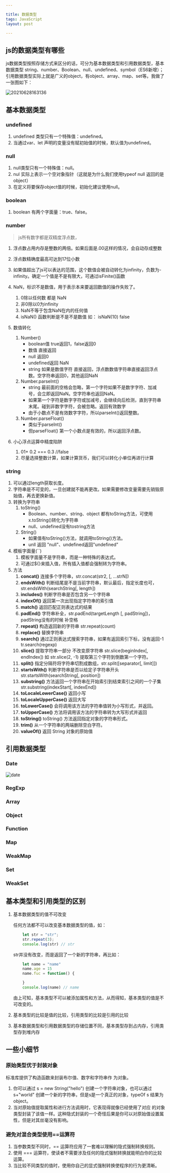 ```yaml
---

title: 数据类型
tags: JavaScript
layout: post

---
```


## js的数据类型有哪些

js数据类型按照存储方式来区分的话，可分为基本数据类型和引用数据类型，基本数据类型 string、number、Boolean、null、undefined、symbol（ES6新增）；引用数据类型实际上就是广义的object，有object、array、map、set等。我做了一张图如下：

![20210628163136](https://cdn.jsdelivr.net/gh/moxiaodegu/ImageHosting/imagesBlogs/20210628163136.png)

## 基本数据类型

### undefined

1. undefined 类型只有一个特殊值：undefined。
2. 当通过var、let 声明的变量没有赋初始值的时候，默认值为undefined。

### null

1. null类型只有一个特殊值：null。
2. nul 实际上表示一个空对象指针（这就是为什么我们使用typeof null 返回的是object）
3. 在定义将要保存object值的时候，初始化建议使用null。

### boolean

1. boolean 有两个字面量：true、false。

### number

> js所有数字都是双精度浮点数，

1. 浮点数占用内存是整数的两倍。如果后面是.00这样的情况，会自动存成整数
2. 浮点数精确度最高可达到17位小数
3. 如果值超出了js可以表达的范围，这个数值会被自动转化为infinity，负数为-infinity。确定一个值是不是有限大，可通过isFinite()函数
4. NaN，标识不是数值，用于表示本来要返回数值的操作失败了。
    1. 0除以任何数 都是 NaN
    2. 非0除以0为infinity
    3. NaN不等于包含NaN在内的任何值
    4. isNaN() 函数判断是不是不是数值 如： isNaN(10)  false

5. 数值转化
    1. Number() 
        - boolean值 true返回1，false返回0
        - 数值 直接返回
        - null 返回0
        - undefined返回 NaN
        - string 如果是数值字符 直接返回，浮点数数值字符串直接返回浮点数。空字符串返回0，其他返回NaN
    2. Number.parseInt()
        - string 最前面的空格会忽略，第一个字符如果不是数字字符、加减号，会立即返回NaN。空字符串也返回NaN。
        - 如果第一个字符是数字字符或加减号，会继续向后检测，直到字符串末尾。碰到非数字字符，会被忽略。返回有效数字
        - 由于小数点不是有效数字字符，所以parseInt()返回整数。
    3. Number.parseFloat()
        - 类似于parseInt()
        - 但parseFloat() 第一个小数点是有效的，所以返回浮点数。

6. 小心浮点运算中精度陷阱
    1. 01+ 0.2 === 0.3   //false
    2. 尽量选择整数计算，如果计算货币，我们可以转化小单位再进行计算

### string

1. 可以通过length获取长度。
2. 字符串是不可变的，一旦创建就不能再更改。如果需要修改变量需要先销毁原始值，再去更换新值。
3. 转换为字符串
   1. toString()
        - Boolean、number、string、object 都有toString方法，可使用 x.toString()转化为字符串
        - null、undefined没有tostring方法
   2. String()
        - 如果值有toString()方法，就调用toString()方法。
        - unll 返回 "null"、undefined返回"undefined"
4. 模板字面量(``)
   1. 模板字面量不是字符串，而是一种特殊的表达式。
   2. 可通过${}来插入值，所有插入值都会强制转为字符串。
5. 方法
   1. **concat()**  连接多个字符串，str.concat(str2, [, ...strN])
   2. **endsWith()** 判断结尾是不是当前字符串，默认最后，指定长度也可，str.endsWith(searchString[, length])
   3. **includes()** 判断字符串是否包含另一个字符串
   4. **indexOf()** 返回第一次出现指定字符串的索引值
   5. **match()** 返回匹配正则表达式的结果
   6. **padEnd()** 字符串补全，str.padEnd(targetLength [, padString])，padString没有的时候 补空格
   7. **repeat()** 构造返回新的字符串 str.repeat(count)
   8. **replace()** 替换字符串
   9. **search()** 通过正则表达式搜索字符串，如果有返回索引下标，没有返回-1 tr.search(regexp)
   10. **slice()** 提取字符串一部分 不改变原字符串 str.slice(beginIndex[, endIndex]) 如 str.slice(2, -1) 提取第三个字符到倒数第一个字符。
   11. **split()** 指定分隔符将字符串切割成数组，str.split([separator[, limit]])
   12. **startsWith()** 判断字符串是否以给定子字符串开头str.startsWith(searchString[, position])
   13. **substring()** 方法返回一个字符串在开始索引到结束索引之间的一个子集 str.substring(indexStart[, indexEnd])
   14. **toLocaleLowerCase()** 返回小写
   15. **toLocaleUpperCase()** 返回大写
   16. **toLowerCase()** 会将调用该方法的字符串值转为小写形式，并返回。
   17. **toUpperCase()** 方法将调用该方法的字符串转为大写形式并返回
   18. **toString()** toString() 方法返回指定对象的字符串形式。
   19. **trim()** 从一个字符串的两端删除空白字符。
   20. **valueOf()** 返回  String  对象的原始值

## 引用数据类型

### Date

![date](https://cdn.jsdelivr.net/gh/moxiaodegu/ImageHosting/imagesBlogs/date.png)

### RegExp

### Array

### Object

### Function

### Map

### WeakMap

### Set

### WeakSet

## 基本类型和引用类型的区别

1. 基本数据类型的值不可改变

    任何方法都不可以改变基本数据类型的值，如：

    ```javascript
        let str = "str";
        str.repeat(3);
        console.log(str) // str
    ```

    str并没有改变，而是返回了一个新的字符串，再比如：

    ```javascript
        let name = "name"
        name.age = 15
        name.fuc = function() {

        }
        console.log(name) // name
    ```

    由上可知，基本类型不可以被添加属性和方法，从而得知，基本类型的值是不可改变的。

2. 基本类型的比较是值的比较，引用类型的比较是引用的比较

3. 基本数据类型和引用数据类型的存储位置不同，基本类型存到占内存，引用类型存到堆内存

## 一些小细节

### 原始类型优于封装对象

标准库提供了构造函数来封装布尔值、数字和字符串作 为对象。

1. 你可以通过 s = new String("hello") 创建一个字符串对象，也可以通过s+"world" 创建一个新的字符串，但是s是一个真正的对象，typeOf s 结果为object。
2. 当对原始值提取属性和进行方法调用时，它表现得就像已经使用了对应 的对象类型封装了该值一样。这种隐式封装的一个奇怪后果是你可以对原始值设置属性，但是对其丝毫没有影响。

### 避免对混合类型使用==运算符

1. 当参数类型不同时，== 运算符应用了一套难以理解的隐式强制转换规则。
2. 使用 === 运算符，使读者不需要涉及任何的隐式强制转换就能明白你的比较运算。
3. 当比较不同类型的值时，使用你自己的显式强制转换使程序的行为更清晰。
